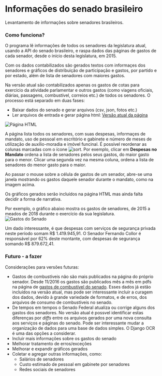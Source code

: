 # Informações do senado brasileiro
Levantamento de informações sobre senadores brasileiros.

### Como funciona?
O programa lê informações de todos os senadores da legislatura atual, usando a API do senado brasileiro, e
raspa dados das páginas de gastos de cada senador, desde o início desta legislatura, em 2015.

Com os dados contabilizados são gerados textos com informaçes dos senadores e gráficos de distribuição de participação
e gastos, por partido e por estado, além de lista de senadores com maiores gastos.

Na versão atual são contabilizados apenas os gastos de cotas para exercício da atividade parlamentar e outros gastos (como viagens oficiais, diárias, passagens, combustível, correios etc.) de todos os senadores.
O processo está separado em duas fases:
* Baixar dados do senado e gerar arquivos (csv, json, fotos etc.)
* Ler arquivos de entrada e gerar página html: [Versão atual da página](http://stelling.cc/senado)

![Página HTML](../master/imagens/telaWeb.png)

A página lista todos os senadores, com suas despesas, informaçes de mandato, uso de pessoal em escritório e gabinete e número de meses de utilização de auxílio-moradia e imóvel funcinal.
É possível reordenar as colunas marcadas com o ícone ![sort](../master/imagens/sort.png). Por exemplo, clicar em **Despesas no Mandato** ordena a lista de senadores pelos seus gastos, do maior gasto para o menor. Clicar uma segunda vez na mesma coluna, ordena a lista de senadores do menor gasto para o maior.

Ao passar o mouse sobre a célula de gastos de um senador, abre-se uma janela mostrando os gastos daquele senador durante o mandato, como na imagem acima.

Os gráficos gerados serão incluídos na página HTML mas ainda falta decidir a forma de narrativa.

Por exemplo, o gráfico abaixo mostra os gastos de senadores, de 2015 a meados de 2018 durante o exercício da sua legislatura.
![Gastos do Senado](../master/imagens/gastosSenado.png)

Um dado interessante, é que despesas com serviços de segurança privada neste período somam R$ 1.419.945,91. O Senador Fernando Collor é responsável por  62% deste montante, com despesas de segurança somando R$ 879.672,41.

### Futuro - a fazer
Considerações para versões futuras:
* Gastos de combustíveis não são mais publicados na página do próprio senador. Desde 11/2016 os gastos são publicados mês a mês em pdfs na página de [gastos de combustível do senado](https://www12.senado.leg.br/transparencia/sen/gastos-com-combustivel). Esses dados já estão incluídos na versão atual, mas pode ser interessante incluir a curagem dos dados, devido à grande variedade de formatos, e de erros, dos arquivos de consumo de combustíveis no senado.
* De tempos em tempos o Senado Federal atualiza ou corrige alguns dos gastos dos senadores. No versão atual é possvel identificar estas diferenças por *diffs* entre os arquivos gerados por uma nova consulta aos serviços e páginas do senado. Pode ser interessante mudar a organização de dados para uma base de dados simples. O Django OCR é uma das opções a considerar.
* Incluir mais informações sobre os gastos do senado
* Melhorar tratamento de erros/exceções
* Melhorar e expandir gráficos gerados
* Coletar e agregar outras informações, como:
  * Salários de senadores
  * Custo estimado de pessoal em gabinete por senadores
  * Redes sociais de senadores
